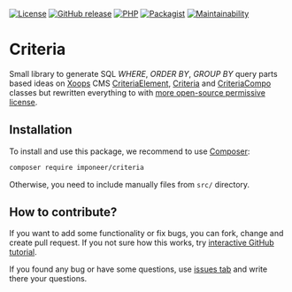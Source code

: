 [![License](https://img.shields.io/github/license/imponeer/criteria.svg)](LICENSE)
[![GitHub release](https://img.shields.io/github/release/imponeer/criteria.svg)](https://github.com/imponeer/criteria/releases) [![PHP](https://img.shields.io/packagist/php-v/imponeer/criteria.svg)](http://php.net) 
[![Packagist](https://img.shields.io/packagist/dm/imponeer/criteria.svg)](https://packagist.org/packages/imponeer/criteria) [![Maintainability](https://api.codeclimate.com/v1/badges/6422b162cb9a4a1b84f4/maintainability)](https://codeclimate.com/github/imponeer/criteria/maintainability)

# Criteria

Small library to generate SQL *WHERE*, *ORDER BY*, *GROUP BY* query parts based ideas on [Xoops](//xoops.org) CMS [CriteriaElement](https://github.com/XOOPS/XoopsCore/blob/b6c8582ef294f85bde7e8e48f7475c1d36284c5e/xoops_lib/Xoops/Core/Kernel/CriteriaElement.php), [Criteria](https://github.com/XOOPS/XoopsCore/blob/b6c8582ef294f85bde7e8e48f7475c1d36284c5e/xoops_lib/Xoops/Core/Kernel/Criteria.php) and [CriteriaCompo](https://github.com/XOOPS/XoopsCore/blob/b6c8582ef294f85bde7e8e48f7475c1d36284c5e/xoops_lib/Xoops/Core/Kernel/CriteriaCompo.php) classes but rewritten everything to with [more open-source permissive license](LICENSE).

## Installation

To install and use this package, we recommend to use [Composer](https://getcomposer.org):

```bash
composer require imponeer/criteria
```

Otherwise, you need to include manually files from `src/` directory. 

## How to contribute?

If you want to add some functionality or fix bugs, you can fork, change and create pull request. If you not sure how this works, try [interactive GitHub tutorial](https://skills.github.com).

If you found any bug or have some questions, use [issues tab](https://github.com/imponeer/criteria/issues) and write there your questions.
